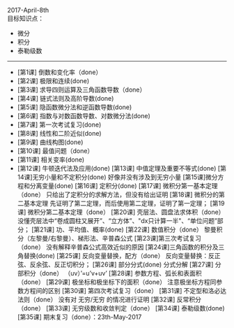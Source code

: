 2017-April-8th<br/>
目标知识点：<br/>
* 微分
* 积分
* 泰勒级数

-------

* [第1课] 倒数和变化率（done）
* [第2课] 极限和连续(done)
* [第3课] 求导四则运算及三角函数导数（done）
* [第4课] 链式法则及高阶导数(done)
* [第5课] 隐函数微分法和逆函数导数(done)
* [第6课] 指数与对数函数导数、对数微分法(done)
* [第7课] 第一次考试复习(done)
* [第8课] 线性和二阶近似(done)
* [第9课] 曲线构图(done)
* [第10课] 最值问题（done）
* [第11课] 相关变率(done)
* [第12课] 牛顿迭代法及应用(done)
[第13课] 中值定理及重要不等式(done)
[第14课]无穷小量和不定积分(done)
好像并没有涉及到无穷小量
[第15课]微分方程和分离变量(done)
[第16课] 定积分(done)
[第17课] 微积分第一基本定理（done）
只给出了定积分的求解方法，但没有给出证明
[第18课] 微积分的第二基本定理
先证明了第二定理，而后使用第二定理，证明了第一定理；
[第19课] 微积分第二基本定理（done）
[第20课] 壳层法、圆盘法求体积（done）
没懂壳层法中“卷成圆柱又展开”、“立方体”、"dx只计算一半"、“单位问题”部分；
[第21课] 功、平均值、概率(done)
[第22课] 数值积分（done）
黎曼积分（左黎曼/右黎曼）、梯形法、辛普森公式
[第23课]第三次考试复习（done）
没有解释辛普森公式高效近似的原因
[第24课]三角函数的积分及三角替换(done)
[第25课] 反向变量替换，配方（done）
反向变量替换：反正弦、反余弦、反正切积分；
[第26课] 部分分式(done)
分式分解
[第27课] 分部积分（done）
（uv）’=u’v+uv’
[第28课] 参数方程、弧长和表面积（done）
[第29课] 极坐标和极坐标下的面积（done）
注意极坐标方程同参数方程间的区别
[第30课] 第四次考试复习（done）
[第31课] 不定型和洛必达法则（done）
没有对 无穷/无穷 的情况进行证明
[第32课] 反常积分（done）
[第33课] 无穷级数和收敛判定（done）
[第34课] 泰勒级数(done)
[第35课] 期末复习（done）：23th-May-2017
